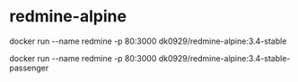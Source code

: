 # redmine-alpine

docker run --name redmine -p 80:3000 dk0929/redmine-alpine:3.4-stable

docker run --name redmine -p 80:3000 dk0929/redmine-alpine:3.4-stable-passenger

